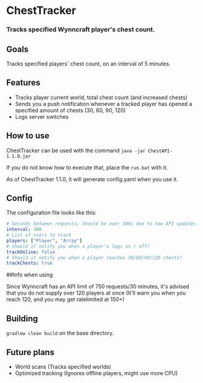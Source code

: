 # ChestTracker

### Tracks specified Wynncraft player's chest count.

## Goals

Tracks specified players' chest count, on an interval of 5 minutes.

## Features

- Tracks player current world, total chest count (and increased chests)
- Sends you a push notification whenever a tracked player has opened a specified amount of chests (30, 60, 90, 120)
- Logs server switches

## How to use

ChestTracker can be used with the command `java -jar ChestAPI-1.1.0.jar`

If you do not know how to execute that, place the `run.bat` with it.

As of ChestTracker 1.1.0, it will generate config.yaml when you use it.

## Config

The configuration file looks like this:
```yaml
# Seconds between requests; Should be over 300s due to how API updates.
interval: 300
# List of users to track
players: ["Player", "Array"]
# Should it notify you when a player's logs on / off?
trackOnline: false
# Should it notify you when a player reaches 30/60/90/120 chests?
trackChests: true
```

##Info when using

Since Wynncraft has an API limit of 750 requests/30 minutes, it's advised that you do not supply over 120 players at once (It'll warn you when you reach 120, and you may get ratelimited at 150+)

## Building

`gradlew clean build` on the base directory.

## Future plans

- World scans (Tracks specified worlds)
- Optimized tracking (Ignores offline players, might use more CPU)
